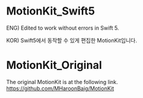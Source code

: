 # MotionKit_Swift5
ENG) Edited to work without errors in Swift 5.

KOR) Swift5에서 동작할 수 있게 편집한 MotionKit입니다.

# MotionKit_Original
The original MotionKit is at the following link.
https://github.com/MHaroonBaig/MotionKit
